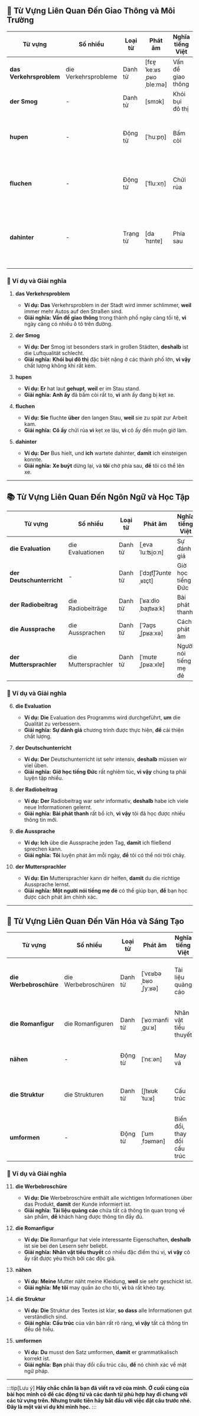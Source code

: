 ## **🚗 Từ Vựng Liên Quan Đến Giao Thông và Môi Trường**

|**Từ vựng**|**Số nhiều**|**Loại từ**|**Phát âm**|**Nghĩa tiếng Việt**|**Động từ thường đi kèm**|
|---|---|---|---|---|---|
|**das Verkehrsproblem**|die Verkehrsprobleme|Danh từ|[fɛɐ̯ˈkeːʁsˌpʁoˌbleːmə]|Vấn đề giao thông|**lösen, analysieren**|
|**der Smog**|-|Danh từ|[smɔk]|Khói bụi đô thị|**entstehen, vermeiden**|
|**hupen**|-|Động từ|[ˈhuːpn̩]|Bấm còi|_Der Fahrer hat laut gehupt._  <br>(Người lái xe đã bấm còi to.)|
|**fluchen**|-|Động từ|[ˈfluːxn̩]|Chửi rủa|_Er fluchte über den Stau._  <br>(Anh ấy chửi rủa vì tắc đường.)|
|**dahinter**|-|Trạng từ|[daˈhɪntɐ]|Phía sau|_Der Bus hielt, und ich wartete dahinter._  <br>(Xe buýt dừng lại, và tôi chờ phía sau.)|

### **📌 Ví dụ và Giải nghĩa**

1. **das Verkehrsproblem**
    
    - **Ví dụ:** **Das** Verkehrsproblem in der Stadt wird immer schlimmer, **weil** immer mehr Autos auf den Straßen sind.
    - **Giải nghĩa:** **Vấn đề giao thông** trong thành phố ngày càng tồi tệ, **vì** ngày càng có nhiều ô tô trên đường.
2. **der Smog**
    
    - **Ví dụ:** **Der** Smog ist besonders stark in großen Städten, **deshalb** ist die Luftqualität schlecht.
    - **Giải nghĩa:** **Khói bụi đô thị** đặc biệt nặng ở các thành phố lớn, **vì vậy** chất lượng không khí rất kém.
3. **hupen**
    
    - **Ví dụ:** **Er** hat laut **gehupt**, **weil** er im Stau stand.
    - **Giải nghĩa:** **Anh ấy** đã bấm còi rất to, **vì** anh ấy đang bị kẹt xe.
4. **fluchen**
    
    - **Ví dụ:** **Sie** fluchte **über** den langen Stau, **weil** sie zu spät zur Arbeit kam.
    - **Giải nghĩa:** **Cô ấy** chửi rủa **vì** kẹt xe lâu, **vì** cô ấy đến muộn giờ làm.
5. **dahinter**
    
    - **Ví dụ:** **Der** Bus hielt, und **ich** wartete dahinter, **damit** ich einsteigen konnte.
    - **Giải nghĩa:** **Xe buýt** dừng lại, và **tôi** chờ phía sau, **để** tôi có thể lên xe.

---
## **📚 Từ Vựng Liên Quan Đến Ngôn Ngữ và Học Tập**

|**Từ vựng**|**Số nhiều**|**Loại từ**|**Phát âm**|**Nghĩa tiếng Việt**|**Động từ thường đi kèm**|
|---|---|---|---|---|---|
|**die Evaluation**|die Evaluationen|Danh từ|[ˌevaˈluːʦi̯oːn]|Sự đánh giá|**durchführen, erstellen**|
|**der Deutschunterricht**|-|Danh từ|[ˈdɔɪ̯t͡ʃʔʊntɐˌʁɪçt]|Giờ học tiếng Đức|**besuchen, vorbereiten**|
|**der Radiobeitrag**|die Radiobeiträge|Danh từ|[ˈʁaːdioˌbaɪ̯tʁaːk]|Bài phát thanh|**hören, erstellen**|
|**die Aussprache**|die Aussprachen|Danh từ|[ˈʔaʊ̯sˌʃpʁaːxə]|Cách phát âm|**verbessern, üben**|
|**der Muttersprachler**|die Muttersprachler|Danh từ|[ˈmʊtɐˌʃpʁaːxlɐ]|Người nói tiếng mẹ đẻ|**sprechen, unterstützen**|

### **📌 Ví dụ và Giải nghĩa**

6. **die Evaluation**
    
    - **Ví dụ:** **Die** Evaluation des Programms wird durchgeführt, **um** die Qualität zu verbessern.
    - **Giải nghĩa:** **Sự đánh giá** chương trình được thực hiện, **để** cải thiện chất lượng.
7. **der Deutschunterricht**
    
    - **Ví dụ:** **Der** Deutschunterricht ist sehr intensiv, **deshalb** müssen wir viel üben.
    - **Giải nghĩa:** **Giờ học tiếng Đức** rất nghiêm túc, **vì vậy** chúng ta phải luyện tập nhiều.
8. **der Radiobeitrag**
    
    - **Ví dụ:** **Der** Radiobeitrag war sehr informativ, **deshalb** habe ich viele neue Informationen gelernt.
    - **Giải nghĩa:** **Bài phát thanh** rất bổ ích, **vì vậy** tôi đã học được nhiều thông tin mới.
9. **die Aussprache**
    
    - **Ví dụ:** **Ich** übe die Aussprache jeden Tag, **damit** ich fließend sprechen kann.
    - **Giải nghĩa:** **Tôi** luyện phát âm mỗi ngày, **để** tôi có thể nói trôi chảy.
10. **der Muttersprachler**
    
    - **Ví dụ:** **Ein** Muttersprachler kann dir helfen, **damit** du die richtige Aussprache lernst.
    - **Giải nghĩa:** **Một người nói tiếng mẹ đẻ** có thể giúp bạn, **để** bạn học được cách phát âm chính xác.

---
## **🎨 Từ Vựng Liên Quan Đến Văn Hóa và Sáng Tạo**

|**Từ vựng**|**Số nhiều**|**Loại từ**|**Phát âm**|**Nghĩa tiếng Việt**|**Ví dụ**|
|---|---|---|---|---|---|
|**die Werbebroschüre**|die Werbebroschüren|Danh từ|[ˈvɛʁbəˌbʁoˌʃyːʁə]|Tài liệu quảng cáo|_**Die** Werbebroschüre ist sehr informativ._  <br>(Tài liệu quảng cáo rất hữu ích.)|
|**die Romanfigur**|die Romanfiguren|Danh từ|[ˈʁoːmanfiˌɡuːʁ]|Nhân vật tiểu thuyết|_**Die** Romanfigur ist sehr witzig._  <br>(Nhân vật tiểu thuyết này rất hài hước.)|
|**nähen**|-|Động từ|[ˈnɛːən]|May vá|_**Meine** Mutter näht oft Kleider._  <br>(Mẹ tôi thường may quần áo.)|
|**die Struktur**|die Strukturen|Danh từ|[ʃtʁʊkˈtuːʁ]|Cấu trúc|_**Die** Struktur des Textes ist klar._  <br>(Cấu trúc của văn bản rất rõ ràng.)|
|**umformen**|-|Động từ|[ˈʊmˌfɔʁmən]|Biến đổi, thay đổi cấu trúc|_**Sie** müssen den Satz umformen._  <br>(Bạn phải thay đổi cấu trúc câu này.)|

### **📌 Ví dụ và Giải nghĩa**

11. **die Werbebroschüre**
    
    - **Ví dụ:** **Die** Werbebroschüre enthält alle wichtigen Informationen über das Produkt, **damit** der Kunde informiert ist.
    - **Giải nghĩa:** **Tài liệu quảng cáo** chứa tất cả thông tin quan trọng về sản phẩm, **để** khách hàng được thông tin đầy đủ.
12. **die Romanfigur**
    
    - **Ví dụ:** **Die** Romanfigur hat viele interessante Eigenschaften, **deshalb** ist sie bei den Lesern sehr beliebt.
    - **Giải nghĩa:** **Nhân vật tiểu thuyết** có nhiều đặc điểm thú vị, **vì vậy** cô ấy rất được yêu thích bởi các độc giả.
13. **nähen**
    
    - **Ví dụ:** **Meine** Mutter näht meine Kleidung, **weil** sie sehr geschickt ist.
    - **Giải nghĩa:** **Mẹ tôi** may quần áo cho tôi, **vì** bà rất khéo tay.
14. **die Struktur**
    
    - **Ví dụ:** **Die** Struktur des Textes ist klar, **so dass** alle Informationen gut verständlich sind.
    - **Giải nghĩa:** **Cấu trúc** của văn bản rất rõ ràng, **vì vậy** tất cả thông tin đều dễ hiểu.
15. **umformen**
    
    - **Ví dụ:** **Du** musst den Satz umformen, **damit** er grammatikalisch korrekt ist.
    - **Giải nghĩa:** **Bạn** phải thay đổi cấu trúc câu, **để** nó chính xác về mặt ngữ pháp.



---
:::tip[Lưu ý]
**Hãy chắc chắn là bạn đã viết ra vở của mình. Ở cuối cùng của bài học mình có để các động từ và các danh từ phù hợp hay đi chung với các từ vựng trên. Nhưng trước tiên hãy bắt đầu với việc đặt câu trước nhé. Đây là một vài ví dụ khi mình học.**
:::